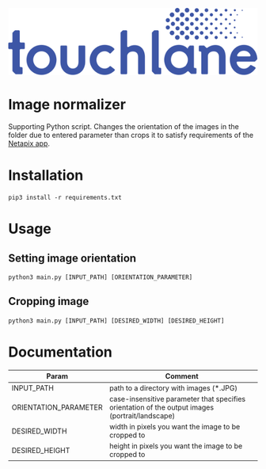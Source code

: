 ![LOGO](https://github.com/touchlane/Netapix/blob/master/assets/logo.svg)

# Image normalizer

Supporting Python script. Changes the orientation of the images in the folder due to entered parameter than crops it to satisfy requirements of the [Netapix app](https://github.com/touchlane/Netapix).

# Installation

```
pip3 install -r requirements.txt
```

# Usage

## Setting image orientation

```
python3 main.py [INPUT_PATH] [ORIENTATION_PARAMETER]
```

## Cropping image

```
python3 main.py [INPUT_PATH] [DESIRED_WIDTH] [DESIRED_HEIGHT]
```


# Documentation

| Param | Comment |
| ------------- | ------------- |
| INPUT_PATH | path to a directory with images (\*.JPG)|
| ORIENTATION_PARAMETER | case-insensitive parameter that specifies orientation of the output images (portrait/landscape)|
| DESIRED_WIDTH | width in pixels you want the image to be cropped to |
| DESIRED_HEIGHT | height in pixels you want the image to be cropped to |


